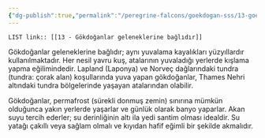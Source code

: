 ```yaml
---
{"dg-publish":true,"permalink":"/peregrine-falcons/goekdogan-sss/13-goekdoganlar-geleneklerine-baglidir/"}
---
```


`LIST link:: [[13 - Gökdoğanlar geleneklerine bağlıdır]] `

Gökdoğanlar geleneklerine bağlıdır; aynı yuvalama kayalıkları yüzyıllardır kullanılmaktadır. Her nesil yavru kuş, atalarının yuvaladığı yerlerde kışlama yapma eğilimindedir. Lapland (Laponya) ve Norveç dağlarındaki tundra (tundra: çorak alan) koşullarında yuva yapan gökdoğanlar, Thames Nehri altındaki tundra bölgelerinde yaşayan atalarından olabilir.

Gökdoğanlar, permafrost (sürekli donmuş zemin) sınırına mümkün olduğunca yakın yerlerde yaşarlar ve günlük olarak banyo yaparlar. Akan suyu tercih ederler; su derinliğinin altı ila yedi santim olması idealdir. Su yatağı çakıllı veya sağlam olmalı ve kıyıdan hafif eğimli bir şekilde akmalıdır.